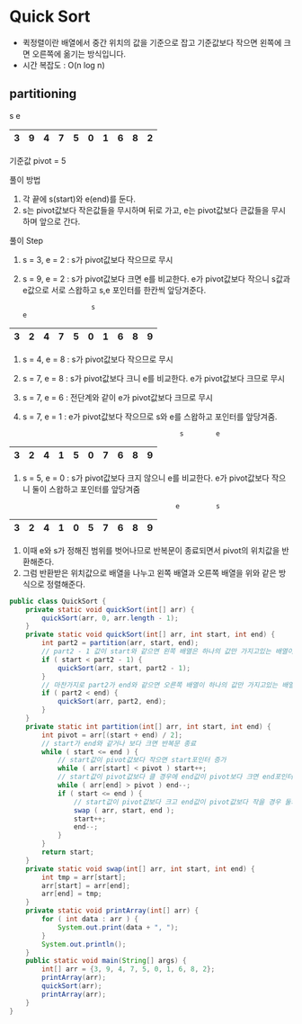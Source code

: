# Quick Sort

- 퀵정렬이란 배열에서 중간 위치의 값을 기준으로 잡고 기준값보다 작으면 왼쪽에 크면 오른쪽에 옮기는 방식입니다.
- 시간 복잡도 : O(n log n)

## partitioning

s                                                                                            e

| 3 | 9 | 4 | 7 | 5 | 0 | 1 | 6 | 8 | 2 |
| --- | --- | --- | --- | --- | --- | --- | --- | --- | --- |

기준값 pivot = 5

풀이 방법

1. 각 끝에 s(start)와 e(end)를 둔다.
2. s는 pivot값보다 작은값들을 무시하며 뒤로 가고, e는 pivot값보다 큰값들을 무시하며 앞으로 간다.

풀이 Step

1. s = 3, e = 2 : s가 pivot값보다 작으므로 무시
2. s = 9, e = 2 : s가 pivot값보다 크면 e를 비교한다. e가 pivot값보다 작으니 s값과 e값으로 서로 스왑하고 s,e 포인터를 한칸씩 앞당겨준다.

                        s                                                              e

| 3 | 2 | 4 | 7 | 5 | 0 | 1 | 6 | 8 | 9 |
| --- | --- | --- | --- | --- | --- | --- | --- | --- | --- |
1. s = 4, e = 8 : s가 pivot값보다 작으므로 무시
2. s = 7, e = 8 : s가 pivot값보다 크니 e를 비교한다. e가 pivot값보다 크므로 무시
3. s = 7, e = 6 : 전단계와 같이 e가 pivot값보다 크므로 무시
4. s = 7, e = 1 : e가 pivot값보다 작으므로 s와 e를 스왑하고 포인터를 앞당겨줌.

                                              s        e

| 3 | 2 | 4 | 1 | 5 | 0 | 7 | 6 | 8 | 9 |
| --- | --- | --- | --- | --- | --- | --- | --- | --- | --- |
1. s = 5, e = 0 : s가 pivot값보다 크지 않으니 e를 비교한다. e가 pivot값보다 작으니 둘이 스왑하고 포인터를 앞당겨줌

                                             e         s

| 3 | 2 | 4 | 1 | 0 | 5 | 7 | 6 | 8 | 9 |
| --- | --- | --- | --- | --- | --- | --- | --- | --- | --- |
1. 이때 e와 s가 정해진 범위를 벗어나므로 반복문이 종료되면서 pivot의 위치값을 반환해준다.
2. 그럼 반환받은 위치값으로 배열을 나누고 왼쪽 배열과 오른쪽 배열을 위와 같은 방식으로 정렬해준다.

```java
public class QuickSort {
    private static void quickSort(int[] arr) {
        quickSort(arr, 0, arr.length - 1);
    }
    private static void quickSort(int[] arr, int start, int end) {
        int part2 = partition(arr, start, end);
        // part2 - 1 값이 start와 같으면 왼쪽 배열은 하나의 값만 가지고있는 배열이라 start보다 클 경우에만 메소드를 호출한다.
        if ( start < part2 - 1) {
            quickSort(arr, start, part2 - 1);
        }
        // 마찬가지로 part2가 end와 같으면 오른쪽 배열이 하나의 값만 가지고있는 배열이라 end보다 작을 경우에만 메소드를 호출한다.
        if ( part2 < end) {
            quickSort(arr, part2, end);
        }
    }
    private static int partition(int[] arr, int start, int end) {
        int pivot = arr[(start + end) / 2];
        // start가 end와 같거나 보다 크면 반복문 종료
        while ( start <= end ) {
            // start값이 pivot값보다 작으면 start포인터 증가
            while ( arr[start] < pivot ) start++;
            // start값이 pivot값보다 클 경우에 end값이 pivot보다 크면 end포인터 증가
            while ( arr[end] > pivot ) end--;
            if ( start <= end ) {
                // start값이 pivot값보다 크고 end값이 pivot값보다 작을 경우 둘의 값을 swap해준다.
                swap ( arr, start, end );
                start++;
                end--;
            }
        }
        return start;
    }
    private static void swap(int[] arr, int start, int end) {
        int tmp = arr[start];
        arr[start] = arr[end];
        arr[end] = tmp;
    }
    private static void printArray(int[] arr) {
        for ( int data : arr ) {
            System.out.print(data + ", ");
        }
        System.out.println();
    }
    public static void main(String[] args) {
        int[] arr = {3, 9, 4, 7, 5, 0, 1, 6, 8, 2};
        printArray(arr);
        quickSort(arr);
        printArray(arr);
    }
}
```